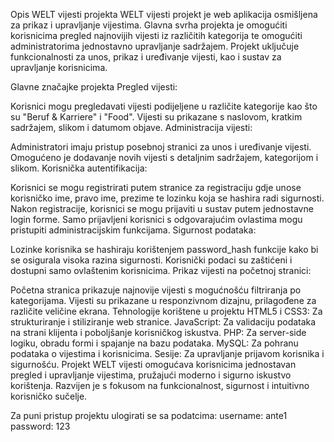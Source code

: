 Opis WELT vijesti projekta
WELT vijesti projekt je web aplikacija osmišljena za prikaz i upravljanje vijestima. Glavna svrha projekta je omogućiti korisnicima pregled najnovijih vijesti iz različitih kategorija te omogućiti administratorima jednostavno upravljanje sadržajem. Projekt uključuje funkcionalnosti za unos, prikaz i uređivanje vijesti, kao i sustav za upravljanje korisnicima.

Glavne značajke projekta
Pregled vijesti:

Korisnici mogu pregledavati vijesti podijeljene u različite kategorije kao što su "Beruf & Karriere" i "Food".
Vijesti su prikazane s naslovom, kratkim sadržajem, slikom i datumom objave.
Administracija vijesti:

Administratori imaju pristup posebnoj stranici za unos i uređivanje vijesti.
Omogućeno je dodavanje novih vijesti s detaljnim sadržajem, kategorijom i slikom.
Korisnička autentifikacija:

Korisnici se mogu registrirati putem stranice za registraciju gdje unose korisničko ime, pravo ime, prezime te lozinku koja se hashira radi sigurnosti.
Nakon registracije, korisnici se mogu prijaviti u sustav putem jednostavne login forme.
Samo prijavljeni korisnici s odgovarajućim ovlastima mogu pristupiti administracijskim funkcijama.
Sigurnost podataka:

Lozinke korisnika se hashiraju korištenjem password_hash funkcije kako bi se osigurala visoka razina sigurnosti.
Korisnički podaci su zaštićeni i dostupni samo ovlaštenim korisnicima.
Prikaz vijesti na početnoj stranici:

Početna stranica prikazuje najnovije vijesti s mogućnošću filtriranja po kategorijama.
Vijesti su prikazane u responzivnom dizajnu, prilagođene za različite veličine ekrana.
Tehnologije korištene u projektu
HTML5 i CSS3: Za strukturiranje i stiliziranje web stranice.
JavaScript: Za validaciju podataka na strani klijenta i poboljšanje korisničkog iskustva.
PHP: Za server-side logiku, obradu formi i spajanje na bazu podataka.
MySQL: Za pohranu podataka o vijestima i korisnicima.
Sesije: Za upravljanje prijavom korisnika i sigurnošću.
Projekt WELT vijesti omogućava korisnicima jednostavan pregled i upravljanje vijestima, pružajući moderno i sigurno iskustvo korištenja. Razvijen je s fokusom na funkcionalnost, sigurnost i intuitivno korisničko sučelje.

Za puni pristup projektu ulogirati se sa podatcima:
username: ante1
password: 123
